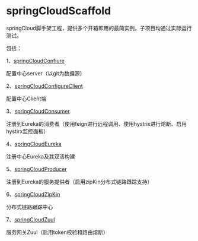 # springCloudScaffold
springCloud脚手架工程，提供多个开箱即用的最简实例，子项目均通过实际运行测试。

包括：

1、[springCloudConfiure](https://github.com/jrhu05/springCloudScaffold/tree/master/springCloudConfigure)

配置中心server（以git为数据源）

2、[springCloudConfigureClient](https://github.com/jrhu05/springCloudScaffold/tree/master/springCloudConfigureClient)

配置中心Client端

3、[springCloudConsumer](https://github.com/jrhu05/springCloudScaffold/tree/master/springCloudConsumer)

注册到Eureka的消费者（使用feign进行远程调用、使用hystrix进行熔断、启用hystirx监控面板）

4、[springCloudEureka](https://github.com/jrhu05/springCloudScaffold/tree/master/springCloudEureka)

注册中心Eureka及其双活构建

5、[springCloudProducer](https://github.com/jrhu05/springCloudScaffold/tree/master/springCloudProducer)

注册到Eureka的服务提供者（启用zipKin分布式链路跟踪支持）

6、[springCloudZipKin](https://github.com/jrhu05/springCloudScaffold/tree/master/springCloudZipkin)

分布式链路跟踪中心

7、[springCloudZuul](https://github.com/jrhu05/springCloudScaffold/tree/master/springCloudZuul)

服务网关Zuul（启用token校验和路由熔断）